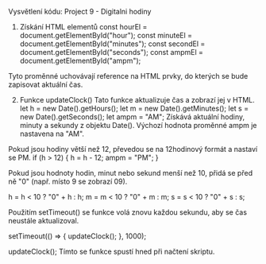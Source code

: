 Vysvětlení kódu: Project 9 - Digitalni hodiny

1. Získání HTML elementů
   const hourEl = document.getElementById("hour");
   const minuteEl = document.getElementById("minutes");
   const secondEl = document.getElementById("seconds");
   const ampmEl = document.getElementById("ampm");

Tyto proměnné uchovávají reference na HTML prvky, do kterých se bude zapisovat aktuální čas.

2. Funkce updateClock()
   Tato funkce aktualizuje čas a zobrazí jej v HTML.
   let h = new Date().getHours();
   let m = new Date().getMinutes();
   let s = new Date().getSeconds();
   let ampm = "AM";
   Získává aktuální hodiny, minuty a sekundy z objektu Date(). Výchozí hodnota proměnné ampm je nastavena na "AM".

Pokud jsou hodiny větší než 12, převedou se na 12hodinový formát a nastaví se PM.
if (h > 12) {
h = h - 12;
ampm = "PM";
}

Pokud jsou hodnoty hodin, minut nebo sekund menší než 10, přidá se před ně "0" (např. místo 9 se zobrazí 09).

h = h < 10 ? "0" + h : h;
m = m < 10 ? "0" + m : m;
s = s < 10 ? "0" + s : s;

Použitím setTimeout() se funkce volá znovu každou sekundu, aby se čas neustále aktualizoval.

setTimeout(() => {
updateClock();
}, 1000);

updateClock();
Tímto se funkce spustí hned při načtení skriptu.
